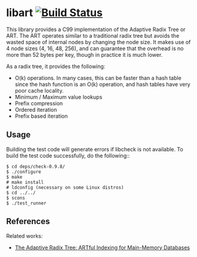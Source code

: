 libart [![Build Status](https://travis-ci.org/armon/libart.png)](https://travis-ci.org/armon/libart)
=========

This library provides a C99 implementation of the Adaptive Radix
Tree or ART. The ART operates similar to a traditional radix tree but
avoids the wasted space of internal nodes by changing the node size.
It makes use of 4 node sizes (4, 16, 48, 256), and can guarantee that
the overhead is no more than 52 bytes per key, though in practice it is
much lower.

As a radix tree, it provides the following:
 * O(k) operations. In many cases, this can be faster than a hash table since
   the hash function is an O(k) operation, and hash tables have very poor cache locality.
 * Minimum / Maximum value lookups
 * Prefix compression
 * Ordered iteration
 * Prefix based iteration


Usage
-------

Building the test code will generate errors if libcheck is not available.
To build the test code successfully, do the following::

    $ cd deps/check-0.9.8/
    $ ./configure
    $ make
    # make install
    # ldconfig (necessary on some Linux distros)
    $ cd ../../
    $ scons
    $ ./test_runner


References
----------

Related works:

* [The Adaptive Radix Tree: ARTful Indexing for Main-Memory Databases](http://www-db.in.tum.de/~leis/papers/ART.pdf)

